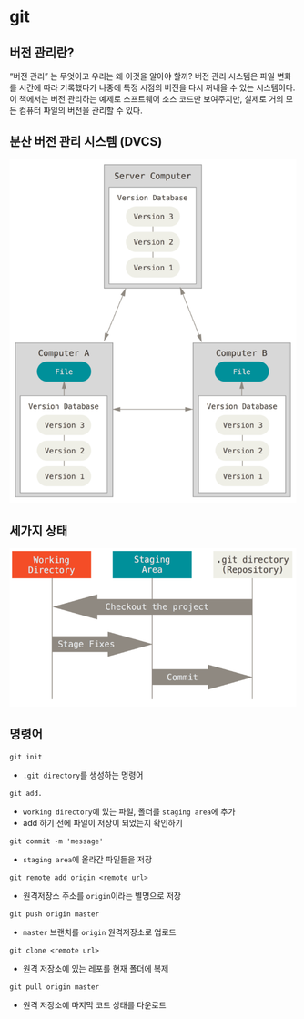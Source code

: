 # git 

## 버전 관리란?

“버전 관리” 는 무엇이고 우리는 왜 이것을 알아야 할까? 버전 관리 시스템은 파일 변화를 시간에 따라 기록했다가 나중에 특정 시점의 버전을 다시 꺼내올 수 있는 시스템이다. 이 책에서는 버전 관리하는 예제로 소프트웨어 소스 코드만 보여주지만, 실제로 거의 모든 컴퓨터 파일의 버전을 관리할 수 있다.


## 분산 버전 관리 시스템 (DVCS)

![DVCS](./assets/distributed.png)


## 세가지 상태

![areas](./assets/areas.png)


## 명령어

```shell
git init
```
- `.git directory`를 생성하는 명령어

```shell
git add.
```
- `working directory`에 있는 파일, 폴더를 `staging area`에 추가
- add 하기 전에 파일이 저장이 되었는지 확인하기

```shell
git commit -m 'message'
```
- `staging area`에 올라간 파일들을 저장

```shell
git remote add origin <remote url>
```
- 원격저장소 주소를 `origin`이라는 별명으로 저장

```shell
git push origin master
```
- `master` 브랜치를 `origin` 원격저장소로 업로드

```shell
git clone <remote url>
```
- 원격 저장소에 있는 레포를 현재 폴더에 복제

```shell
git pull origin master
```
- 원격 저장소에 마지막 코드 상태를 다운로드

